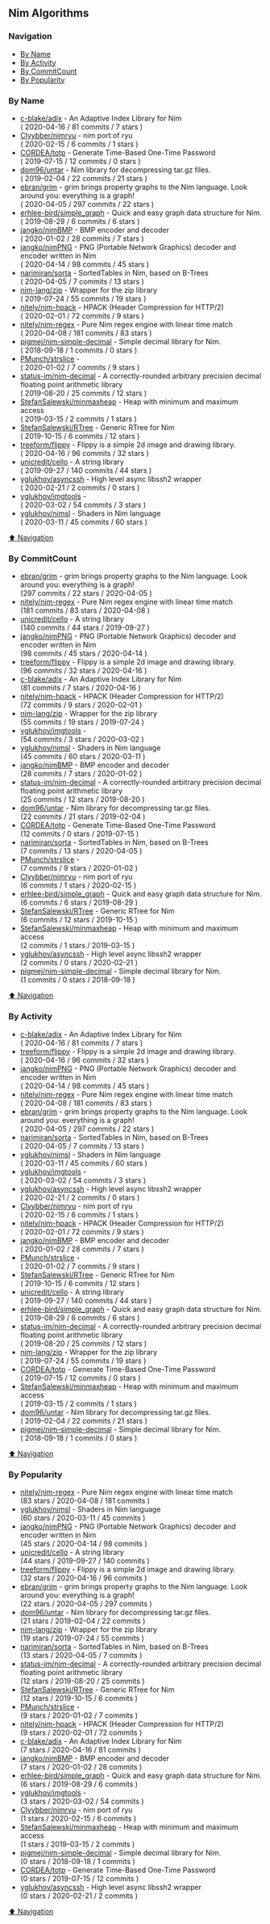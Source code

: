 ## Nim Algorithms


### Navigation

- [By Name](#by-name)
- [By Activity](#by-activity)
- [By CommitCount](#by-commitcount)
- [By Popularity](#by-popularity)

### By Name
<!-- PROJECTS_LIST -->
- [c-blake/adix](https://github.com/c-blake/adix) - An Adaptive Index Library for Nim <br/> ( 2020-04-16 / 81 commits / 7 stars )
- [Clyybber/nimryu](https://github.com/Clyybber/nimryu) - nim port of ryu <br/> ( 2020-02-15 / 6 commits / 1 stars )
- [CORDEA/totp](https://github.com/CORDEA/totp) - Generate Time-Based One-Time Password <br/> ( 2019-07-15 / 12 commits / 0 stars )
- [dom96/untar](https://github.com/dom96/untar) - Nim library for decompressing tar.gz files. <br/> ( 2019-02-04 / 22 commits / 21 stars )
- [ebran/grim](https://github.com/ebran/grim) - grim brings property graphs to the Nim language. Look around you: everything is a graph! <br/> ( 2020-04-05 / 297 commits / 22 stars )
- [erhlee-bird/simple_graph](https://github.com/erhlee-bird/simple_graph) - Quick and easy graph data structure for Nim. <br/> ( 2019-08-29 / 6 commits / 6 stars )
- [jangko/nimBMP](https://github.com/jangko/nimBMP) - BMP encoder and decoder <br/> ( 2020-01-02 / 28 commits / 7 stars )
- [jangko/nimPNG](https://github.com/jangko/nimPNG) - PNG (Portable Network Graphics) decoder and encoder written in Nim <br/> ( 2020-04-14 / 98 commits / 45 stars )
- [narimiran/sorta](https://github.com/narimiran/sorta) - SortedTables in Nim, based on B-Trees <br/> ( 2020-04-05 / 7 commits / 13 stars )
- [nim-lang/zip](https://github.com/nim-lang/zip) - Wrapper for the zip library <br/> ( 2019-07-24 / 55 commits / 19 stars )
- [nitely/nim-hpack](https://github.com/nitely/nim-hpack) - HPACK (Header Compression for HTTP/2) <br/> ( 2020-02-01 / 72 commits / 9 stars )
- [nitely/nim-regex](https://github.com/nitely/nim-regex) - Pure Nim regex engine with linear time match <br/> ( 2020-04-08 / 181 commits / 83 stars )
- [pigmej/nim-simple-decimal](https://github.com/pigmej/nim-simple-decimal) - Simple decimal library for Nim. <br/> ( 2018-09-18 / 1 commits / 0 stars )
- [PMunch/strslice](https://github.com/PMunch/strslice) -  <br/> ( 2020-01-02 / 7 commits / 9 stars )
- [status-im/nim-decimal](https://github.com/status-im/nim-decimal) - A correctly-rounded arbitrary precision decimal floating point arithmetic library <br/> ( 2019-08-20 / 25 commits / 12 stars )
- [StefanSalewski/minmaxheap](https://github.com/StefanSalewski/minmaxheap) - Heap with minimum and maximum access <br/> ( 2019-03-15 / 2 commits / 1 stars )
- [StefanSalewski/RTree](https://github.com/StefanSalewski/RTree) - Generic RTree for Nim <br/> ( 2019-10-15 / 6 commits / 12 stars )
- [treeform/flippy](https://github.com/treeform/flippy) - Flippy is a simple 2d image and drawing library. <br/> ( 2020-04-16 / 96 commits / 32 stars )
- [unicredit/cello](https://github.com/unicredit/cello) - A string library <br/> ( 2019-09-27 / 140 commits / 44 stars )
- [yglukhov/asyncssh](https://github.com/yglukhov/asyncssh) - High level async libssh2 wrapper <br/> ( 2020-02-21 / 2 commits / 0 stars )
- [yglukhov/imgtools](https://github.com/yglukhov/imgtools) -  <br/> ( 2020-03-02 / 54 commits / 3 stars )
- [yglukhov/nimsl](https://github.com/yglukhov/nimsl) - Shaders in Nim language <br/> ( 2020-03-11 / 45 commits / 60 stars )
<!-- /PROJECTS_LIST -->

[⬆ Navigation](#navigation)

### By CommitCount
<!-- COMMITCOUNT_LIST -->
- [ebran/grim](https://github.com/ebran/grim) - grim brings property graphs to the Nim language. Look around you: everything is a graph! <br/> (297 commits / 22 stars / 2020-04-05 )
- [nitely/nim-regex](https://github.com/nitely/nim-regex) - Pure Nim regex engine with linear time match <br/> (181 commits / 83 stars / 2020-04-08 )
- [unicredit/cello](https://github.com/unicredit/cello) - A string library <br/> (140 commits / 44 stars / 2019-09-27 )
- [jangko/nimPNG](https://github.com/jangko/nimPNG) - PNG (Portable Network Graphics) decoder and encoder written in Nim <br/> (98 commits / 45 stars / 2020-04-14 )
- [treeform/flippy](https://github.com/treeform/flippy) - Flippy is a simple 2d image and drawing library. <br/> (96 commits / 32 stars / 2020-04-16 )
- [c-blake/adix](https://github.com/c-blake/adix) - An Adaptive Index Library for Nim <br/> (81 commits / 7 stars / 2020-04-16 )
- [nitely/nim-hpack](https://github.com/nitely/nim-hpack) - HPACK (Header Compression for HTTP/2) <br/> (72 commits / 9 stars / 2020-02-01 )
- [nim-lang/zip](https://github.com/nim-lang/zip) - Wrapper for the zip library <br/> (55 commits / 19 stars / 2019-07-24 )
- [yglukhov/imgtools](https://github.com/yglukhov/imgtools) -  <br/> (54 commits / 3 stars / 2020-03-02 )
- [yglukhov/nimsl](https://github.com/yglukhov/nimsl) - Shaders in Nim language <br/> (45 commits / 60 stars / 2020-03-11 )
- [jangko/nimBMP](https://github.com/jangko/nimBMP) - BMP encoder and decoder <br/> (28 commits / 7 stars / 2020-01-02 )
- [status-im/nim-decimal](https://github.com/status-im/nim-decimal) - A correctly-rounded arbitrary precision decimal floating point arithmetic library <br/> (25 commits / 12 stars / 2019-08-20 )
- [dom96/untar](https://github.com/dom96/untar) - Nim library for decompressing tar.gz files. <br/> (22 commits / 21 stars / 2019-02-04 )
- [CORDEA/totp](https://github.com/CORDEA/totp) - Generate Time-Based One-Time Password <br/> (12 commits / 0 stars / 2019-07-15 )
- [narimiran/sorta](https://github.com/narimiran/sorta) - SortedTables in Nim, based on B-Trees <br/> (7 commits / 13 stars / 2020-04-05 )
- [PMunch/strslice](https://github.com/PMunch/strslice) -  <br/> (7 commits / 9 stars / 2020-01-02 )
- [Clyybber/nimryu](https://github.com/Clyybber/nimryu) - nim port of ryu <br/> (6 commits / 1 stars / 2020-02-15 )
- [erhlee-bird/simple_graph](https://github.com/erhlee-bird/simple_graph) - Quick and easy graph data structure for Nim. <br/> (6 commits / 6 stars / 2019-08-29 )
- [StefanSalewski/RTree](https://github.com/StefanSalewski/RTree) - Generic RTree for Nim <br/> (6 commits / 12 stars / 2019-10-15 )
- [StefanSalewski/minmaxheap](https://github.com/StefanSalewski/minmaxheap) - Heap with minimum and maximum access <br/> (2 commits / 1 stars / 2019-03-15 )
- [yglukhov/asyncssh](https://github.com/yglukhov/asyncssh) - High level async libssh2 wrapper <br/> (2 commits / 0 stars / 2020-02-21 )
- [pigmej/nim-simple-decimal](https://github.com/pigmej/nim-simple-decimal) - Simple decimal library for Nim. <br/> (1 commits / 0 stars / 2018-09-18 )
<!-- /COMMITCOUNT_LIST -->
[⬆ Navigation](#navigation)

### By Activity
<!-- ACTIVITY_LIST -->
- [c-blake/adix](https://github.com/c-blake/adix) - An Adaptive Index Library for Nim <br/> ( 2020-04-16 / 81 commits / 7 stars )
- [treeform/flippy](https://github.com/treeform/flippy) - Flippy is a simple 2d image and drawing library. <br/> ( 2020-04-16 / 96 commits / 32 stars )
- [jangko/nimPNG](https://github.com/jangko/nimPNG) - PNG (Portable Network Graphics) decoder and encoder written in Nim <br/> ( 2020-04-14 / 98 commits / 45 stars )
- [nitely/nim-regex](https://github.com/nitely/nim-regex) - Pure Nim regex engine with linear time match <br/> ( 2020-04-08 / 181 commits / 83 stars )
- [ebran/grim](https://github.com/ebran/grim) - grim brings property graphs to the Nim language. Look around you: everything is a graph! <br/> ( 2020-04-05 / 297 commits / 22 stars )
- [narimiran/sorta](https://github.com/narimiran/sorta) - SortedTables in Nim, based on B-Trees <br/> ( 2020-04-05 / 7 commits / 13 stars )
- [yglukhov/nimsl](https://github.com/yglukhov/nimsl) - Shaders in Nim language <br/> ( 2020-03-11 / 45 commits / 60 stars )
- [yglukhov/imgtools](https://github.com/yglukhov/imgtools) -  <br/> ( 2020-03-02 / 54 commits / 3 stars )
- [yglukhov/asyncssh](https://github.com/yglukhov/asyncssh) - High level async libssh2 wrapper <br/> ( 2020-02-21 / 2 commits / 0 stars )
- [Clyybber/nimryu](https://github.com/Clyybber/nimryu) - nim port of ryu <br/> ( 2020-02-15 / 6 commits / 1 stars )
- [nitely/nim-hpack](https://github.com/nitely/nim-hpack) - HPACK (Header Compression for HTTP/2) <br/> ( 2020-02-01 / 72 commits / 9 stars )
- [jangko/nimBMP](https://github.com/jangko/nimBMP) - BMP encoder and decoder <br/> ( 2020-01-02 / 28 commits / 7 stars )
- [PMunch/strslice](https://github.com/PMunch/strslice) -  <br/> ( 2020-01-02 / 7 commits / 9 stars )
- [StefanSalewski/RTree](https://github.com/StefanSalewski/RTree) - Generic RTree for Nim <br/> ( 2019-10-15 / 6 commits / 12 stars )
- [unicredit/cello](https://github.com/unicredit/cello) - A string library <br/> ( 2019-09-27 / 140 commits / 44 stars )
- [erhlee-bird/simple_graph](https://github.com/erhlee-bird/simple_graph) - Quick and easy graph data structure for Nim. <br/> ( 2019-08-29 / 6 commits / 6 stars )
- [status-im/nim-decimal](https://github.com/status-im/nim-decimal) - A correctly-rounded arbitrary precision decimal floating point arithmetic library <br/> ( 2019-08-20 / 25 commits / 12 stars )
- [nim-lang/zip](https://github.com/nim-lang/zip) - Wrapper for the zip library <br/> ( 2019-07-24 / 55 commits / 19 stars )
- [CORDEA/totp](https://github.com/CORDEA/totp) - Generate Time-Based One-Time Password <br/> ( 2019-07-15 / 12 commits / 0 stars )
- [StefanSalewski/minmaxheap](https://github.com/StefanSalewski/minmaxheap) - Heap with minimum and maximum access <br/> ( 2019-03-15 / 2 commits / 1 stars )
- [dom96/untar](https://github.com/dom96/untar) - Nim library for decompressing tar.gz files. <br/> ( 2019-02-04 / 22 commits / 21 stars )
- [pigmej/nim-simple-decimal](https://github.com/pigmej/nim-simple-decimal) - Simple decimal library for Nim. <br/> ( 2018-09-18 / 1 commits / 0 stars )
<!-- /ACTIVITY_LIST -->

[⬆ Navigation](#navigation)

### By Popularity
<!-- POPULARITY_LIST -->
- [nitely/nim-regex](https://github.com/nitely/nim-regex) - Pure Nim regex engine with linear time match <br/> (83 stars / 2020-04-08 / 181 commits )
- [yglukhov/nimsl](https://github.com/yglukhov/nimsl) - Shaders in Nim language <br/> (60 stars / 2020-03-11 / 45 commits )
- [jangko/nimPNG](https://github.com/jangko/nimPNG) - PNG (Portable Network Graphics) decoder and encoder written in Nim <br/> (45 stars / 2020-04-14 / 98 commits )
- [unicredit/cello](https://github.com/unicredit/cello) - A string library <br/> (44 stars / 2019-09-27 / 140 commits )
- [treeform/flippy](https://github.com/treeform/flippy) - Flippy is a simple 2d image and drawing library. <br/> (32 stars / 2020-04-16 / 96 commits )
- [ebran/grim](https://github.com/ebran/grim) - grim brings property graphs to the Nim language. Look around you: everything is a graph! <br/> (22 stars / 2020-04-05 / 297 commits )
- [dom96/untar](https://github.com/dom96/untar) - Nim library for decompressing tar.gz files. <br/> (21 stars / 2019-02-04 / 22 commits )
- [nim-lang/zip](https://github.com/nim-lang/zip) - Wrapper for the zip library <br/> (19 stars / 2019-07-24 / 55 commits )
- [narimiran/sorta](https://github.com/narimiran/sorta) - SortedTables in Nim, based on B-Trees <br/> (13 stars / 2020-04-05 / 7 commits )
- [status-im/nim-decimal](https://github.com/status-im/nim-decimal) - A correctly-rounded arbitrary precision decimal floating point arithmetic library <br/> (12 stars / 2019-08-20 / 25 commits )
- [StefanSalewski/RTree](https://github.com/StefanSalewski/RTree) - Generic RTree for Nim <br/> (12 stars / 2019-10-15 / 6 commits )
- [PMunch/strslice](https://github.com/PMunch/strslice) -  <br/> (9 stars / 2020-01-02 / 7 commits )
- [nitely/nim-hpack](https://github.com/nitely/nim-hpack) - HPACK (Header Compression for HTTP/2) <br/> (9 stars / 2020-02-01 / 72 commits )
- [c-blake/adix](https://github.com/c-blake/adix) - An Adaptive Index Library for Nim <br/> (7 stars / 2020-04-16 / 81 commits )
- [jangko/nimBMP](https://github.com/jangko/nimBMP) - BMP encoder and decoder <br/> (7 stars / 2020-01-02 / 28 commits )
- [erhlee-bird/simple_graph](https://github.com/erhlee-bird/simple_graph) - Quick and easy graph data structure for Nim. <br/> (6 stars / 2019-08-29 / 6 commits )
- [yglukhov/imgtools](https://github.com/yglukhov/imgtools) -  <br/> (3 stars / 2020-03-02 / 54 commits )
- [Clyybber/nimryu](https://github.com/Clyybber/nimryu) - nim port of ryu <br/> (1 stars / 2020-02-15 / 6 commits )
- [StefanSalewski/minmaxheap](https://github.com/StefanSalewski/minmaxheap) - Heap with minimum and maximum access <br/> (1 stars / 2019-03-15 / 2 commits )
- [pigmej/nim-simple-decimal](https://github.com/pigmej/nim-simple-decimal) - Simple decimal library for Nim. <br/> (0 stars / 2018-09-18 / 1 commits )
- [CORDEA/totp](https://github.com/CORDEA/totp) - Generate Time-Based One-Time Password <br/> (0 stars / 2019-07-15 / 12 commits )
- [yglukhov/asyncssh](https://github.com/yglukhov/asyncssh) - High level async libssh2 wrapper <br/> (0 stars / 2020-02-21 / 2 commits )
<!-- /POPULARITY_LIST -->

[⬆ Navigation](#navigation)
